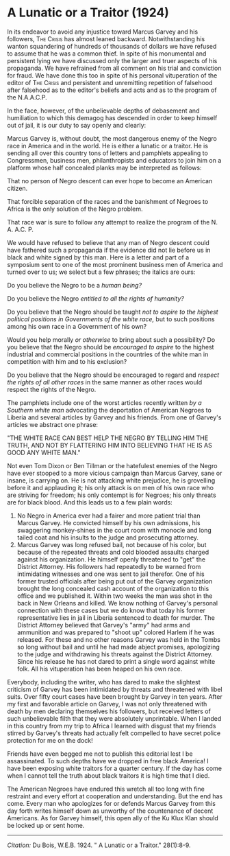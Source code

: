 # A Lunatic or a Traitor (1924)

In its endeavor to avoid any injustice toward Marcus Garvey and his followers, <span style="font-variant:small-caps;">The Crisis</span>  has almost leaned backward. Notwithstanding his wanton squandering of hundreds of thousands of dollars we have refused to assume that he was a common thief. In spite of his monumental and persistent lying we have discussed only the larger and truer aspects of his propaganda. We have refrained from all comment on his trial and conviction for fraud. We have done this too in spite of his personal vituperation of the editor of <span style="font-variant:small-caps;">The Crisis</span>  and persistent and unremitting repetition of falsehood after falsehood as to the editor's beliefs and acts and as to the program of the N.A.A.C.P.

In the face, however, of the unbelievable depths of debasement and humiliation to which this demagog has descended in order to keep himself out of jail, it is our duty to say openly and clearly:

Marcus Garvey is, without doubt, the most dangerous enemy of the Negro race in America and in the world. He is either a lunatic or a traitor. He is sending all over this country tons of letters and pamphlets appealing to Congressmen, business men, philanthropists and educators to join him on a platform whose half concealed planks may be interpreted as follows:

That no person of Negro descent can ever hope to become an American citizen.

That forcible separation of the races and the banishment of Negroes to Africa is the only solution of the Negro problem.

 That race war is sure to follow any attempt to realize the program of the N. A. A.C. P.

 We would have refused to believe that any man of Negro descent could have fathered such a propaganda if the evidence did not lie before us in black and white signed by this man. Here is a letter and part of a symposium sent to one of the most prominent business men of America and turned over to us; we select but a few phrases; the italics are ours:

Do you believe the Negro to be a *human being?*

Do you believe the Negro *entitled to all the rights of humanity?*

Do you believe that the Negro should be taught *not to aspire to the highest political positions in Governments of the white race,* but to such positions among his own race in a Government of his own?

Would you help morally *or otherwise* to bring about such a possibility? Do you believe that the Negro should be *encouraged to aspire* to the highest industrial and commercial positions in the countries of the white man in competition with him and to his exclusion?

Do you believe that the Negro should be encouraged to regard and *respect the rights of all other races* in the same manner as other races would respect the rights of the Negro.

The pamphlets include one of the worst articles recently written *by a Southern white man* advocating the deportation of American Negroes to Liberia and several articles by Garvey and his friends. From one of Garvey's articles we abstract one phrase:

"THE WHITE RACE CAN BEST HELP THE NEGRO BY TELLING HIM THE TRUTH, AND NOT BY FLATTERING HIM INTO BELIEVING THAT HE IS AS GOOD ANY WHITE MAN."

 Not even Tom Dixon or Ben Tillman or the hatefulest enemies of the Negro have ever stooped to a more vicious campaign than Marcus Garvey, sane or insane, is carrying on. He is not attacking white prejudice, he is grovelling before it and applauding it; his only attack is on men of his own race who are striving for freedom; his only contempt is for Negroes; his only threats are for black blood. And this leads us to a few plain words:

1. No Negro in America ever had a fairer and more patient trial than Marcus Garvey. He convicted himself by his own admissions, his swaggering monkey-shines in the court room with monocle and long tailed coat and his insults to the judge and prosecuting attorney.
2. Marcus Garvey was long refused bail, not because of his color, but because of the repeated threats and cold blooded assaults charged against his organization. He himself openly threatened to "get" the District Attorney. His followers had repeatedly to be warned from intimidating witnesses and one was sent to jail therefor. One of his former trusted officials after being put out of the Garvey organization brought the long concealed cash account of the organization to this office and we published it. Within two weeks the man was shot in the back in New Orleans and killed. We know nothing of Garvey's personal connection with these cases but we do know that today his former representative lies in jail in Liberia sentenced to death for murder. The District Attorney believed that Garvey's "army" had arms and ammunition and was prepared to "shoot up" colored Harlem if he was released. For these and no other reasons Garvey was held in the Tombs so long without bail and until he had made abject promises, apologizing to the judge and withdrawing his threats against the District Attorney. Since his release he has not dared to print a single word against white folk. All his vituperation has been heaped on his own race.

Everybody, including the writer, who has dared to make the slightest criticism of Garvey has been intimidated by threats and threatened with libel suits. Over fifty court cases have been brought by Garvey in ten years. After my first and favorable article on Garvey, I was not only threatened with death by men declaring themselves his followers, but received letters of such unbelievable filth that they were absolutely unprintable. When I landed in this country from my trip to Africa I learned with disgust that my friends stirred by Garvey's threats had actually felt compelled to have secret police protection for me on the dock!

Friends have even begged me not to publish this editorial lest I be assassinated. To such depths have we dropped in free black America! I have been exposing white traitors for a quarter century. If the day has come when I cannot tell the truth about black traitors it is high time that I died.

The American Negroes have endured this wretch all too long with fine restraint and every effort at cooperation and understanding. But the end has come. Every man who apologizes for or defends Marcus Garvey from this day forth writes himself down as unworthy of the countenance of decent Americans. As for Garvey himself, this open ally of the Ku Klux Klan should be locked up or sent home.


_________________
*Citation:* Du Bois, W.E.B. 1924. " A Lunatic or a Traitor." 28(1):8-9.
